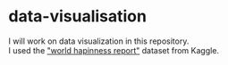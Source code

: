 # data-visualisation
I will work on data visualization in this repository.  
I used the ["world hapinness report"](https://www.kaggle.com/ajaypalsinghlo/world-happiness-report-2021) dataset from Kaggle. 
